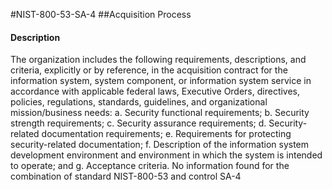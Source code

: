 #NIST-800-53-SA-4
##Acquisition Process
#### Description
The organization includes the following requirements, descriptions, and criteria, explicitly or by reference, in the acquisition contract for the information system, system component, or information system service in accordance with applicable federal laws, Executive Orders, directives, policies, regulations, standards, guidelines, and organizational mission/business needs:
  a.  Security functional requirements;
  b.  Security strength requirements;
  c.  Security assurance requirements;
  d.  Security-related documentation requirements;
  e.  Requirements for protecting security-related documentation;
  f.  Description of the information system development environment and environment in which the system is intended to operate; and
  g.  Acceptance criteria.
No information found for the combination of standard NIST-800-53 and control SA-4

